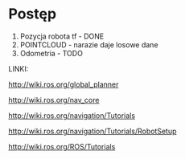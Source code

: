 # Postęp

1. Pozycja robota tf - DONE
2. POINTCLOUD - narazie daje losowe dane
3. Odometria - TODO

LINKI:

http://wiki.ros.org/global_planner

http://wiki.ros.org/nav_core

http://wiki.ros.org/navigation/Tutorials

http://wiki.ros.org/navigation/Tutorials/RobotSetup

http://wiki.ros.org/ROS/Tutorials
